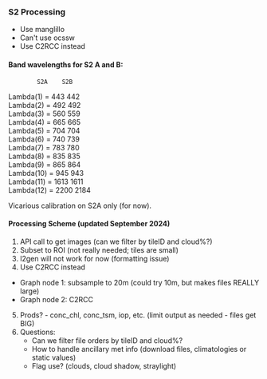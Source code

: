 ### S2 Processing
 - Use manglillo
 - Can't use ocssw
 - Use C2RCC instead

#### Band wavelengths for S2 A and B:
            S2A    S2B
Lambda(1) = 443    442  
Lambda(2) = 492    492  
Lambda(3) = 560    559  
Lambda(4) = 665    665   
Lambda(5) = 704    704  
Lambda(6) = 740    739  
Lambda(7) = 783    780  
Lambda(8) = 835    835  
Lambda(9) = 865    864  
Lambda(10) = 945   943  
Lambda(11) = 1613  1611  
Lambda(12) = 2200  2184  

Vicarious calibration on S2A only (for now).

#### Processing Scheme (updated September 2024)
1. API call to get images (can we filter by tileID and cloud%?)
2. Subset to ROI (not really needed; tiles are small)
3. l2gen will not work for now (formatting issue)
4. Use C2RCC instead
 - Graph node 1: subsample to 20m (could try 10m, but makes files REALLY large) 
 - Graph node 2: C2RCC
5. Prods? - conc_chl, conc_tsm, iop, etc. (limit output as needed - files get BIG)
6. Questions:
   - Can we filter file orders by tileID and cloud%?
   - How to handle ancillary met info (download files, climatologies or static values)
   - Flag use? (clouds, cloud shadow, straylight)


